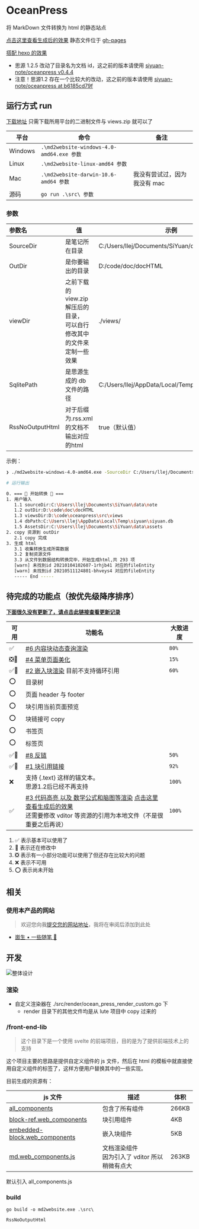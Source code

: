 # OceanPress

将 MarkDown 文件转换为 html 的静态站点

[点击这里查看生成后的效果](https://siyuan-note.github.io/oceanpress/OceanPress.html) 静态文件位于 [gh-pages](https://github.com/siyuan-note/oceanpress/tree/gh-pages)

[搭配 hexo 的效果](https://2234839.github.io/hexo-oceanpress/)

- 思源 1.2.5 改动了目录名为文档 id，这之前的版本请使用 [siyuan-note/oceanpress v0.4.4](https://github.com/siyuan-note/oceanpress/releases/tag/v0.4.4)
- 注意！思源1.2 存在一个比较大的改动，这之前的版本请使用 [siyuan-note/oceanpress at b6185cd79f](https://github.com/siyuan-note/oceanpress/tree/b6185cd79f0552698fad38b9ee7062c0abc3e1d7)

## 运行方式 run

[下载地址](https://github.com/siyuan-note/oceanpress/releases) 只需下载所用平台的二进制文件与 views.zip 就可以了


| 平台    | 命令                                      | 备注                         |
| --------- | ------------------------------------------- | ------------------------------ |
| Windows | `.\md2website-windows-4.0-amd64.exe 参数` |                              |
| Linux   | `.\md2website-linux-amd64 参数`           |                              |
| Mac     | `.\md2website-darwin-10.6-amd64 参数`     | 我没有尝试过，因为我没有 mac |
| 源码    | `go run .\src\ 参数`                      |                              |

### 参数


| 参数名          | 值                                                                           | 示例                                              |
| :---------------- | ------------------------------------------------------------------------------ | --------------------------------------------------- |
| SourceDir       | 是笔记所在目录                                                               | C:/Users/llej/Documents/SiYuan/data/note          |
| OutDir          | 是你要输出的目录                                                             | D:/code/doc/docHTML                               |
| viewDir         | 之前下载的 view.zip 解压后的目录，<br />可以自行修改其中的文件来定制一些效果 | ./views/                                          |
| SqlitePath      | 是思源生成的 db 文件的路径                                                   | C:/Users/llej/AppData/Local/Temp/siyuan/siyuan.db |
| RssNoOutputHtml | 对于后缀为.rss.xml的文档不输出对应的html                                     | true（默认值）                                    |

示例：

```bash
❯ ./md2website-windows-4.0-amd64.exe -SourceDir C:/Users/llej/Documents/SiYuan/data/note -OutDir D:/code/doc/docHTML -TemplateDir D:/code/oceanpress/src/views -SqlitePath C:/Users/llej/AppData/Local/Temp/siyuan/siyuan.db

# 运行输出

0. === 🛬 开始转换 🛫 ===
1. 用户输入
   1.1 sourceDir:C:\Users\llej\Documents\SiYuan\data\note
   1.2 outDir:D:\code\doc\docHTML
   1.3 viewsDir:D:\code\oceanpress\src\views
   1.4 dbPath:C:\Users\llej\AppData\Local\Temp\siyuan\siyuan.db
   1.5 AssetsDir:C:\Users\llej\Documents\SiYuan\data\assets
2. copy 资源到 outDir
   2.1 copy 完成
3. 生成 html
   3.1 收集转换生成所需数据
   3.2 复制资源文件
   3.3 从文件到数据结构转换完毕，开始生成html,共 293 项
   [warn] 未找到id 20210104102607-1rhjb41 对应的fileEntity
   [warn] 未找到id 20210511124801-bhveys4 对应的fileEntity
   ----- End -----

```

## 待完成的功能点（按优先级降序排序）

**[下面很久没有更新了，请点击此链接查看更新记录](https://shenzilong.cn/%E6%83%B3%E6%B3%95/%E9%A1%B9%E7%9B%AE/OceanPress.html)**

| 可用 | 功能名                                                                                                                                                                                                                                                                                                                             | 大致进度 |
| ------ | ------------------------------------------------------------------------------------------------------------------------------------------------------------------------------------------------------------------------------------------------------------------------------------------------------------------------------------ | ---------- |
| ✅   | [#6 内容块动态查询渲染](https://github.com/siyuan-note/oceanpress/issues/6)                                                                                                                                                                                                                                                        | `80%`    |
| ❎🔨 | [#4 菜单页面美化](https://github.com/siyuan-note/oceanpress/issues/4)                                                                                                                                                                                                                                                              | `15%`    |
| ✅🔨 | [#2 嵌入块渲染](https://github.com/siyuan-note/oceanpress/issues/2) 目前不支持循环引用                                                                                                                                                                                                                                             | `60%`    |
| ⭕   | 目录树                                                                                                                                                                                                                                                                                                                             |          |
| ⭕   | 页面 header 与 footer                                                                                                                                                                                                                                                                                                              |          |
| ⭕   | 块引用当前页面预览                                                                                                                                                                                                                                                                                                                 |          |
| ⭕   | 块链接可 copy                                                                                                                                                                                                                                                                                                                      |          |
| ⭕   | 书签页                                                                                                                                                                                                                                                                                                                             |          |
| ⭕   | 标签页                                                                                                                                                                                                                                                                                                                             |          |
| ✅🔨 | [#8 反链](https://github.com/siyuan-note/oceanpress/issues/8)                                                                                                                                                                                                                                                                      | `50%`    |
| ✅🔨 | [#1 块引用链接](https://github.com/siyuan-note/oceanpress/issues/1)                                                                                                                                                                                                                                                                | `92%`    |
| ❌   | 支持 {.text} 这样的锚文本。<br />思源1.2后已经不再支持                                                                                                                                                                                                                                                                             | `100%`   |
| ✅   | [#3 代码高亮 以及 数学公式和脑图等渲染](https://github.com/siyuan-note/oceanpress/issues/3) [点击这里查看生成后的效果](https://siyuan-note.github.io/oceanpress/Markdown%20%e4%bd%bf%e7%94%a8%e6%8c%87%e5%8d%97/3%20%e5%ae%8c%e6%95%b4%e7%a4%ba%e4%be%8b.html)<br />还需要修改 vditor 等资源的引用为本地文件（不是很重要之后再说） | `100%`   |

1. ✅ 表示基本可以使用了
2. 🔨 表示还在修改中
3. ❎ 表示有一小部分功能可以使用了但还存在比较大的问题
4. ❌ 表示不可用
5. ⭕ 表示尚未开始

## 相关

### 使用本产品的网站

> 欢迎您向我[提交您的网站地址](mailto:admin@shenzilong.cn)，我将在审阅后添加到此处

- [崮生 • 一些随笔 🎨](https://shenzilong.cn)

## 开发

![整体设计](./整体设计导图.png)

### 渲染

- 自定义渲染器在 ./src/render/ocean_press_render_custom.go 下
  - render 目录下的其他文件均是从 lute 项目中 copy 过来的

### /front-end-lib

> 这个目录下是一个使用 svelte 的前端项目，目的是为了提供前端技术上的支持

这个项目主要的思路是提供自定义组件的 js 文件，然后在 html 的模板中就直接使用自定义组件的标签了，这样方便用户替换其中的一些实现。

目前生成的资源有：


| js 文件                                                                                            | 描述                                              | 体积  |
| ---------------------------------------------------------------------------------------------------- | --------------------------------------------------- | ------- |
| [all_components](./src/views/assets/front-end-lib/all_components.js)                               | 包含了所有组件                                    | 266KB |
| [block-ref.web_components](./src/views/assets/front-end-lib/block-ref.web_components.js)           | 块引用组件                                        | 4KB   |
| [embedded-block.web_components](./src/views/assets/front-end-lib/embedded-block.web_components.js) | 嵌入块组件                                        | 5KB   |
| [md.web_components.js](./src/views/assets/front-end-lib/md.web_components.js)                      | 文档渲染组件<br/>因为引入了 vditor 所以稍微有点大 | 263KB |

默认引入 all_components.js

### build

`go build -o md2website.exe .\src\`

```
RssNoOutputHtml
```
